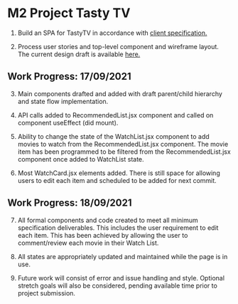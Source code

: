 # M2 Project Tasty TV

1. Build an SPA for TastyTV in accordance with [client specification.](https://docs.google.com/document/d/1-GVAPklgZZkyeYGi1Y0W6LQszZEmD7P5GxO8g3V79uk/edit#heading=h.1y4lrf4t1nl3)

2. Process user stories and top-level component and wireframe layout. The current design draft is available [here.](https://miro.com/app/board/o9J_lxclt7o=/)

## Work Progress: 17/09/2021

3. Main components drafted and added with draft parent/child hierarchy and state flow implementation.

4. API calls added to RecommendedList.jsx component and called on component useEffect (did mount).

5. Ability to change the state of the WatchList.jsx component to add movies to watch from the RecommendedList.jsx component. The movie item has been programmed to be filtered from the RecommendedList.jsx component once added to WatchList state.

6. Most WatchCard.jsx elements added. There is still space for allowing users to edit each item and scheduled to be added for next commit.

## Work Progress: 18/09/2021

7. All formal components and code created to meet all minimum specification deliverables. This includes the user requirement to edit each item. This has been achieved by allowing the user to comment/review each movie in their Watch List.

8. All states are appropriately updated and maintained while the page is in use.

9. Future work will consist of error and issue handling and style. Optional stretch goals will also be considered, pending available time prior to project submission.
